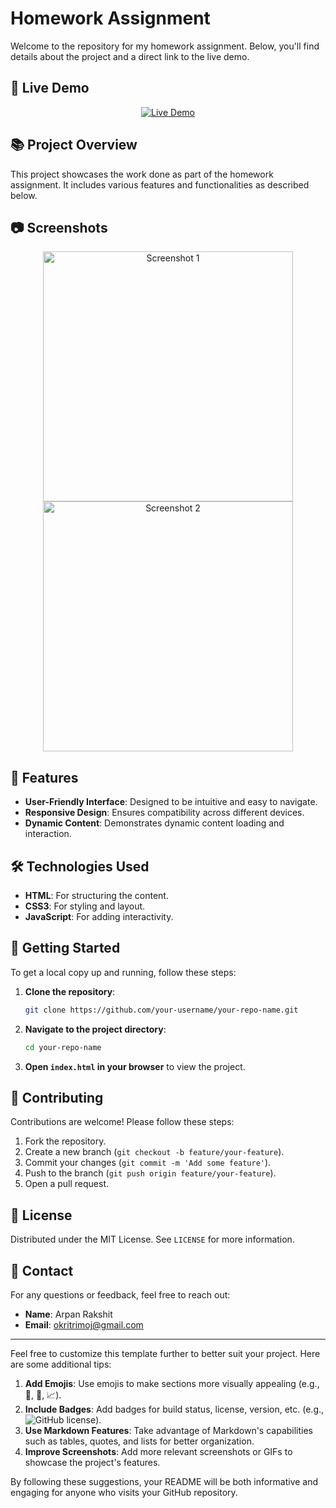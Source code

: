 # Homework Assignment

Welcome to the repository for my homework assignment. Below, you'll find details about the project and a direct link to the live demo.

## 🔗 Live Demo

<p align="center">
  <a href="https://apurakshit2001.github.io/Ejob-2nd/"><img src="https://img.shields.io/badge/Visit-Live%20Demo-brightgreen" alt="Live Demo"></a>
</p>

## 📚 Project Overview

This project showcases the work done as part of the homework assignment. It includes various features and functionalities as described below.

## 📷 Screenshots

<p align="center">
  <img src="https://github.com/apurakshit2001/Ejob-2nd/assets/128841242/c714bf47-4147-4184-8664-c6d65e52e8b8" alt="Screenshot 1" width="400">
  <img src="https://github.com/apurakshit2001/Ejob-2nd/assets/128841242/44227ca6-2ac2-44b9-801a-6dde0530a369" alt="Screenshot 2" width="400">
</p>

## 🌟 Features

- **User-Friendly Interface**: Designed to be intuitive and easy to navigate.
- **Responsive Design**: Ensures compatibility across different devices.
- **Dynamic Content**: Demonstrates dynamic content loading and interaction.

## 🛠️ Technologies Used

<ul>
  <li><strong>HTML</strong>: For structuring the content.</li>
  <li><strong>CSS3</strong>: For styling and layout.</li>
  <li><strong>JavaScript</strong>: For adding interactivity.</li>
</ul>

## 🚀 Getting Started

To get a local copy up and running, follow these steps:

1. **Clone the repository**:
    ```sh
    git clone https://github.com/your-username/your-repo-name.git
    ```

2. **Navigate to the project directory**:
    ```sh
    cd your-repo-name
    ```

3. **Open `index.html` in your browser** to view the project.

## 🤝 Contributing

Contributions are welcome! Please follow these steps:

1. Fork the repository.
2. Create a new branch (`git checkout -b feature/your-feature`).
3. Commit your changes (`git commit -m 'Add some feature'`).
4. Push to the branch (`git push origin feature/your-feature`).
5. Open a pull request.

## 📝 License

Distributed under the MIT License. See `LICENSE` for more information.

## 📧 Contact

For any questions or feedback, feel free to reach out:

- **Name**: Arpan Rakshit
- **Email**: okritrimoj@gmail.com

---

Feel free to customize this template further to better suit your project. Here are some additional tips:

1. **Add Emojis**: Use emojis to make sections more visually appealing (e.g., 🎉, 🔧, 📈).
2. **Include Badges**: Add badges for build status, license, version, etc. (e.g., ![GitHub license](https://img.shields.io/github/license/your-username/your-repo-name)).
3. **Use Markdown Features**: Take advantage of Markdown's capabilities such as tables, quotes, and lists for better organization.
4. **Improve Screenshots**: Add more relevant screenshots or GIFs to showcase the project's features.

By following these suggestions, your README will be both informative and engaging for anyone who visits your GitHub repository.
